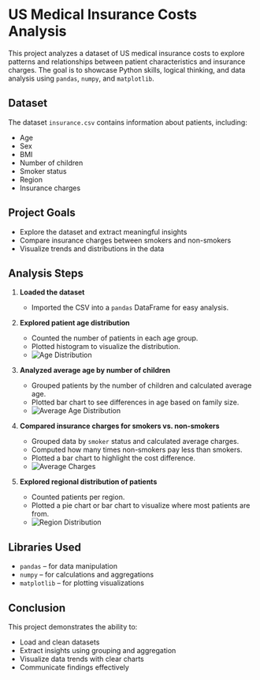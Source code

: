 # US Medical Insurance Costs Analysis

This project analyzes a dataset of US medical insurance costs to explore patterns and relationships between patient characteristics and insurance charges. The goal is to showcase Python skills, logical thinking, and data analysis using `pandas`, `numpy`, and `matplotlib`.

## Dataset

The dataset `insurance.csv` contains information about patients, including:  

- Age  
- Sex  
- BMI  
- Number of children  
- Smoker status  
- Region  
- Insurance charges  

## Project Goals

- Explore the dataset and extract meaningful insights  
- Compare insurance charges between smokers and non-smokers  
- Visualize trends and distributions in the data  

## Analysis Steps

1. **Loaded the dataset**  
   - Imported the CSV into a `pandas` DataFrame for easy analysis.  

2. **Explored patient age distribution**  
   - Counted the number of patients in each age group.  
   - Plotted histogram to visualize the distribution.  
   - ![Age Distribution](age_distribution.png)  

3. **Analyzed average age by number of children**  
   - Grouped patients by the number of children and calculated average age.  
   - Plotted bar chart to see differences in age based on family size.  
   - ![Average Age Distribution](average_age_distribution.png)  

4. **Compared insurance charges for smokers vs. non-smokers**  
   - Grouped data by `smoker` status and calculated average charges.  
   - Computed how many times non-smokers pay less than smokers.  
   - Plotted a bar chart to highlight the cost difference.  
   - ![Average Charges](average_charges.png)  

5. **Explored regional distribution of patients**  
   - Counted patients per region.  
   - Plotted a pie chart or bar chart to visualize where most patients are from.  
   - ![Region Distribution](region_distribution.png)  

## Libraries Used

- `pandas` – for data manipulation  
- `numpy` – for calculations and aggregations  
- `matplotlib` – for plotting visualizations  

## Conclusion

This project demonstrates the ability to:  

- Load and clean datasets  
- Extract insights using grouping and aggregation  
- Visualize data trends with clear charts  
- Communicate findings effectively  
